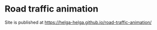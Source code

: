# Road traffic animation

Site is published at https://helga-helga.github.io/road-traffic-animation/
